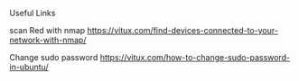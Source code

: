 Useful Links

scan Red with nmap
https://vitux.com/find-devices-connected-to-your-network-with-nmap/

Change sudo password
https://vitux.com/how-to-change-sudo-password-in-ubuntu/
